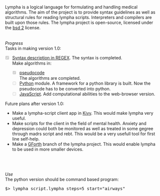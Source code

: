<script>
document.getElementById( "aboutsmall").style.backgroundColor="#EFAB00";
document.getElementById( "abouttext").style.color="#000000";
document.getElementById( "about").className="menu2active";
</script>
<span class="sc">Lympha</span> is a logical language for formulating and handling medical algorithms. The aim of the project is to provide syntax guidelines as well as structural rules for reading <span class="sc">lympha</span> scripts. Interpreters and compilers are built upon those rules. The <span class="sc">lympha</span> project is open-source, licensed under the <span class="sc">[bsd 2](http://opensource.org/licenses/BSD-2-Clause)</span> license.<br><br>
<br>
<a name="progress" style="font-weight:bold;"></a>
<span style="font-style:italic">Progress</span><br>
Tasks in making version 1.0:
<ul class="task-list">
<li class="task-list-item"> <label class="task-list-control"><input type="checkbox" disabled="" checked="" /><span class="task-list-indicator"></span><a href="https://github.com/RickardHultgren/lympha/blob/master/LYMPHA_syntax.0.9.pdf">Syntax description in REGEX</a>. The syntax is completed.</label></li>
<li>Make algorithms in:</li>
<ul class="task-list">
<li class="task-list-item"> <label class="task-list-control"><input type="checkbox" disabled="" checked="" /><span class="task-list-indicator"></span><a href="https://github.com/RickardHultgren/lympha/blob/master/LYMPHA_algorithm.0.9.pdf">pseudocode</a><br>The algorithms are completed.</label></li>
<li class="task-list-item"> <label class="task-list-control"><input type="checkbox" disabled="" /><span class="task-list-indicator"></span><a href="https://github.com/RickardHultgren/lympha/tree/python">Python</a> module. A framework for a python library is built. Now the pseudocode has to be converted into python.</label></li>
<li class="task-list-item"> <label class="task-list-control"><input type="checkbox" disabled="" /><span class="task-list-indicator"></span><a href="https://github.com/RickardHultgren/lympha/tree/JavaScript">JavaScript</a>. Add computational abilities to the web-browser version.</label></li>
</ul>
</ul>
Future plans after version 1.0:
<ul>
<li>Make a <span class="sc">lympha</span>-script client app in <a href="https://kivy.org/">Kivy</a>. This would make <span class="sc">lympha</span> very useful.</li>
<li>Make scripts for the client in the field of mental health. Anxiety and depression could both be monitored as well as treated in some gegree through <span class="sc">madrs</span> script and <span class="sc">rebt</span>. This would be a very usefull tool for first line self-help.</li>
<li>Make a <a href="https://www.gnu.org/software/gforth/">GForth</a> branch of the <span class="sc">lympha</span> project. This would enable <span class="sc">lympha</span> to be used in more smaller devices.</li>
</ul>
<br><br><br>
<a name="use" style="font-weight:bold;"></a>
<span style="font-style:italic">Use</span><br>
The python version should be command based program:
<pre class="dragscroll">
$> lympha script.lympha steps=5 start="airways"
</pre>
